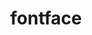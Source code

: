 ---
title: fontface
definition: FontFace is a CSS rule that displays text with different custom fonts.
sources: 
- sourceurl: https://developer.mozilla.org/en-US/docs/Web/API/FontFace
perspectives: 
- meaning: Fontfaces allow fonts to be stored either locally or remotely. When it happens to be loaded can be controlled to.

---
